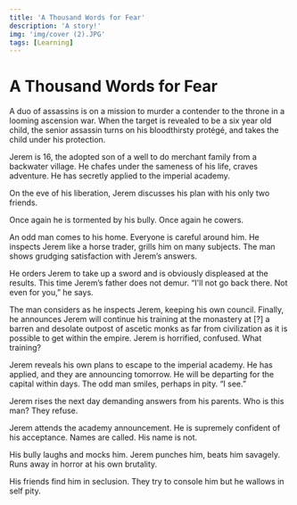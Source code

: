 ```yaml
---
title: 'A Thousand Words for Fear'
description: 'A story!'
img: 'img/cover (2).JPG'
tags: [Learning]
---
```

# A Thousand Words for Fear

A duo of assassins is on a mission to murder a contender to the throne in a looming ascension war. When the target is revealed to be a six year old child, the senior assassin turns on his bloodthirsty protégé, and takes the child under his protection.

Jerem is 16, the adopted son of a well to do merchant family from a backwater village. He chafes under the sameness of his life, craves adventure. He has secretly applied to the imperial academy.

On the eve of his liberation, Jerem discusses his plan with his only two friends.

Once again he is tormented by his bully. Once again he cowers.

An odd man comes to his home. Everyone is careful around him. He inspects Jerem like a horse trader, grills him on many subjects. The man shows grudging satisfaction with Jerem’s answers. 

He orders Jerem to take up a sword and is obviously displeased at the results. This time Jerem’s father does not demur. “I'll not go back there. Not even for you,” he says.

The man considers as he inspects Jerem, keeping his own council. Finally, he announces Jerem will continue his training at the monastery at [?] a barren and desolate outpost of ascetic monks as far from civilization as it is possible to get within the empire. Jerem is horrified, confused. What training?

Jerem reveals his own plans to escape to the imperial academy. He has applied, and they are announcing tomorrow. He will be departing for the capital within days. The odd man smiles, perhaps in pity. “I see.”

Jerem rises the next day demanding answers from his parents. Who is this man? They refuse.

Jerem attends the academy announcement. He is supremely confident of his acceptance. Names are called. His name is not.

His bully laughs and mocks him. Jerem punches him, beats him savagely. Runs away in horror at his own brutality.

His friends find him in seclusion. They try to console him but he wallows in self pity.